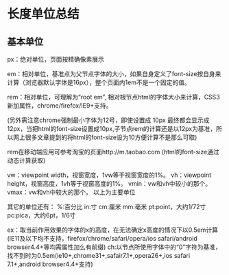 # 长度单位总结

## 基本单位

px：绝对单位，页面按精确像素展示
 
em：相对单位，基准点为父节点字体的大小，如果自身定义了font-size按自身来计算（浏览器默认字体是16px），整个页面内1em不是一个固定的值。
 
rem：相对单位，可理解为”root em”, 相对根节点html的字体大小来计算，CSS3新加属性，chrome/firefox/IE9+支持。
 
(另外需注意chrome强制最小字体为12号，即使设置成 10px 最终都会显示成 12px，当把html的font-size设置成10px,子节点rem的计算还是以12px为基准，所以网上很多文章提到的将html的font-size设为10方便计算不是那么可取)
 
rem在移动端应用可参考淘宝的页面http://m.taobao.com (html的font-size通过动态计算获取)
 
vw：viewpoint width，视窗宽度，1vw等于视窗宽度的1%。
vh：viewpoint height，视窗高度，1vh等于视窗高度的1%。
vmin：vw和vh中较小的那个。
vmax：vw和vh中较大的那个。
以上为主要单位

其它的单位还有：
%:百分比
in:寸
cm:厘米
mm:毫米
pt:point，大约1/72寸
pc:pica，大约6pt，1/6寸
 
 
ex：取当前作用效果的字体的x的高度，在无法确定x高度的情况下以0.5em计算(IE11及以下均不支持，firefox/chrome/safari/opera/ios safari/android browser4.4+等均需属性加么有前缀)
ch:以节点所使用字体中的“0”字符为基准，找不到时为0.5em(ie10+,chrome31+,safair7.1+,opera26+,ios safari 7.1+,android browser4.4+支持)
 